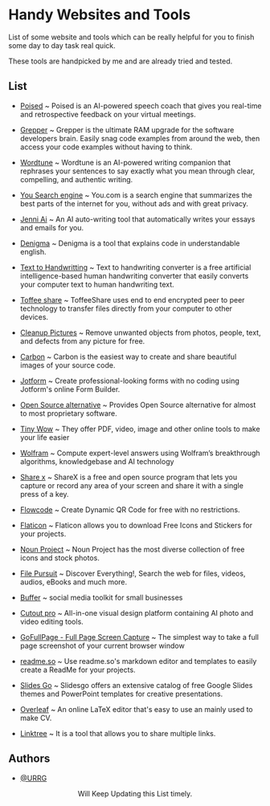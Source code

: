 
# Handy Websites and Tools

List of some website and tools which can be really helpful for you to finish some day to day task real quick.

These tools are handpicked by me and are already tried and tested.


## List
- [Poised](https://www.poised.com/) ~ Poised is an AI-powered speech coach that gives you real-time and retrospective feedback on your virtual meetings.
 
- [Grepper](https://www.grepper.com/) ~ Grepper is the ultimate RAM upgrade for the software developers brain. Easily snag code examples from around the web, then access your code examples without having to think. 

- [Wordtune](https://www.wordtune.com/) ~ Wordtune is an AI-powered writing companion that rephrases your sentences to say exactly what you mean through clear, compelling, and authentic writing.

- [You Search engine](https://you.com/) ~ You.com is a search engine that summarizes the best parts of the internet for you, without ads and with great privacy.

- [Jenni Ai](https://jenni.ai/) ~ An AI auto-writing tool that automatically writes your essays and emails for you.

- [Denigma](https://denigma.app/) ~ Denigma is a tool that explains code in understandable english.

- [Text to Handwritting](https://texttohandwriting.com/) ~ Text to handwriting converter is a free artificial intelligence-based human handwriting converter that easily converts your computer text to human handwriting text.

- [Toffee share](https://toffeeshare.com/) ~ ToffeeShare uses end to end encrypted peer to peer technology to transfer files directly from your computer to other devices.

- [Cleanup Pictures](https://cleanup.pictures/) ~ Remove unwanted objects from photos, people, text, and defects from any picture for free.

- [Carbon](https://carbon.now.sh/) ~ Carbon is the easiest way to create and share beautiful images of your source code.

- [Jotform](https://www.jotform.com/) ~ Create professional-looking forms with no coding using Jotform's online Form Builder.

- [Open Source alternative](https://www.opensourcealternative.to/) ~ Provides Open Source alternative for almost to most proprietary software.

- [Tiny Wow](https://tinywow.com/) ~ They offer PDF, video, image and other online tools to make your life easier

- [Wolfram](https://www.wolframalpha.com/) ~ Compute expert-level answers using Wolfram’s breakthrough algorithms, knowledgebase and AI technology

- [Share x](https://getsharex.com/) ~ ShareX is a free and open source program that lets you capture or record any area of your screen and share it with a single press of a key.

- [Flowcode](https://www.flowcode.com/codes) ~ Create Dynamic QR Code for free with no restrictions.

- [Flaticon](https://www.flaticon.com/) ~ Flaticon allows you to download Free Icons and Stickers for your projects.

- [Noun Project](https://thenounproject.com/) ~ Noun Project has the most diverse collection of free icons and stock photos.

- [File Pursuit](https://filepursuit.com/) ~ Discover Everything!, Search the web for files, videos, audios, eBooks and much more.

- [Buffer](https://buffer.com/) ~ social media toolkit for small businesses

- [Cutout pro](https://www.cutout.pro/) ~ All-in-one visual design platform containing AI photo and video editing tools.

- [GoFullPage - Full Page Screen Capture](https://chrome.google.com/webstore/detail/gofullpage-full-page-scre/fdpohaocaechififmbbbbbknoalclacl?hl=en) ~ The simplest way to take a full page screenshot of your current browser window

- [readme.so](https://readme.so/) ~ Use readme.so's markdown editor and templates to easily create a ReadMe for your projects.

- [Slides Go](https://slidesgo.com/) ~ Slidesgo offers an extensive catalog of free Google Slides themes and PowerPoint templates for creative presentations.

- [Overleaf](https://www.overleaf.com/) ~ An online LaTeX editor that's easy to use an mainly used to make CV.

- [Linktree](https://linktr.ee/) ~ It is a tool that allows you to share multiple links.

## Authors

- [@URRG](https://www.github.com/URRG)


<p align="center">Will Keep Updating this List timely.</p>

